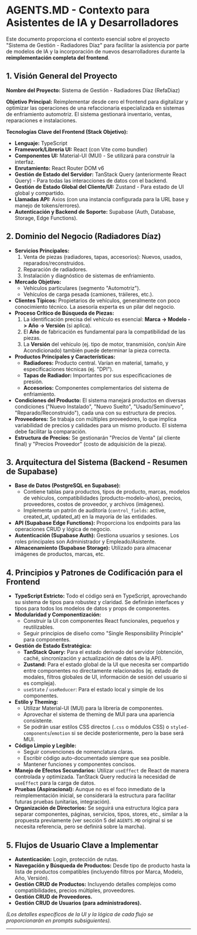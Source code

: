 # AGENTS.MD - Contexto para Asistentes de IA y Desarrolladores

Este documento proporciona el contexto esencial sobre el proyecto "Sistema de Gestión - Radiadores Díaz" para facilitar la asistencia por parte de modelos de IA y la incorporación de nuevos desarrolladores durante la **reimplementación completa del frontend**.

## 1. Visión General del Proyecto

**Nombre del Proyecto:** Sistema de Gestión - Radiadores Díaz (RefaDiaz)

**Objetivo Principal:** Reimplementar desde cero el frontend para digitalizar y optimizar las operaciones de una refaccionaria especializada en sistemas de enfriamiento automotriz. El sistema gestionará inventario, ventas, reparaciones e instalaciones.

**Tecnologías Clave del Frontend (Stack Objetivo):**

*   **Lenguaje:** TypeScript
*   **Framework/Librería UI:** React (con Vite como bundler)
*   **Componentes UI:** Material-UI (MUI) - Se utilizará para construir la interfaz.
*   **Enrutamiento:** React Router DOM v6
*   **Gestión de Estado del Servidor:** TanStack Query (anteriormente React Query) - Para todas las interacciones de datos con el backend.
*   **Gestión de Estado Global del Cliente/UI:** Zustand - Para estado de UI global y compartido.
*   **Llamadas API:** Axios (con una instancia configurada para la URL base y manejo de tokens/errores).
*   **Autenticación y Backend de Soporte:** Supabase (Auth, Database, Storage, Edge Functions).

## 2. Dominio del Negocio (Radiadores Díaz)

*   **Servicios Principales:**
    1.  Venta de piezas (radiadores, tapas, accesorios): Nuevos, usados, reparados/reconstruidos.
    2.  Reparación de radiadores.
    3.  Instalación y diagnóstico de sistemas de enfriamiento.
*   **Mercado Objetivo:**
    *   Vehículos particulares (segmento "Automotriz").
    *   Vehículos de carga pesada (camiones, tráileres, etc.).
*   **Clientes Típicos:** Propietarios de vehículos, generalmente con poco conocimiento técnico. La asesoría experta es un pilar del negocio.
*   **Proceso Crítico de Búsqueda de Piezas:**
    1.  La identificación precisa del vehículo es esencial: **Marca -> Modelo -> Año -> Versión** (si aplica).
    2.  El **Año** de fabricación es fundamental para la compatibilidad de las piezas.
    3.  La **Versión** del vehículo (ej. tipo de motor, transmisión, con/sin Aire Acondicionado) también puede determinar la pieza correcta.
*   **Productos Principales y Características:**
    *   **Radiadores:** Producto central. Varían en material, tamaño, y especificaciones técnicas (ej. "DPI").
    *   **Tapas de Radiador:** Importantes por sus especificaciones de presión.
    *   **Accesorios:** Componentes complementarios del sistema de enfriamiento.
*   **Condiciones del Producto:** El sistema manejará productos en diversas condiciones ("Nuevo Instalado", "Nuevo Suelto", "Usado/Seminuevo", "Reparado/Reconstruido"), cada una con su estructura de precios.
*   **Proveedores:** Se trabaja con múltiples proveedores, lo que implica variabilidad de precios y calidades para un mismo producto. El sistema debe facilitar la comparación.
*   **Estructura de Precios:** Se gestionarán "Precios de Venta" (al cliente final) y "Precios Proveedor" (costo de adquisición de la pieza).

## 3. Arquitectura del Sistema (Backend - Resumen de Supabase)

*   **Base de Datos (PostgreSQL en Supabase):**
    *   Contiene tablas para productos, tipos de producto, marcas, modelos de vehículos, compatibilidades (producto-modelo-años), precios, proveedores, costos de proveedor, y archivos (imágenes).
    *   Implementa un patrón de auditoría (`control_fields`: active, created_at, updated_at) en la mayoría de las entidades.
*   **API (Supabase Edge Functions):** Proporciona los endpoints para las operaciones CRUD y lógica de negocio.
*   **Autenticación (Supabase Auth):** Gestiona usuarios y sesiones. Los roles principales son Administrador y Empleado/Asistente.
*   **Almacenamiento (Supabase Storage):** Utilizado para almacenar imágenes de productos, marcas, etc.

## 4. Principios y Patrones de Codificación para el Frontend

*   **TypeScript Estricto:** Todo el código será en TypeScript, aprovechando su sistema de tipos para robustez y claridad. Se definirán interfaces y tipos para todos los modelos de datos y props de componentes.
*   **Modularidad y Componentización:**
    *   Construir la UI con componentes React funcionales, pequeños y reutilizables.
    *   Seguir principios de diseño como "Single Responsibility Principle" para componentes.
*   **Gestión de Estado Estratégica:**
    *   **TanStack Query:** Para el estado derivado del servidor (obtención, caché, sincronización y actualización de datos de la API).
    *   **Zustand:** Para el estado global de la UI que necesita ser compartido entre componentes no directamente relacionados (ej. estado de modales, filtros globales de UI, información de sesión del usuario si es compleja).
    *   `useState` / `useReducer`: Para el estado local y simple de los componentes.
*   **Estilo y Theming:**
    *   Utilizar Material-UI (MUI) para la librería de componentes.
    *   Aprovechar el sistema de theming de MUI para una apariencia consistente.
    *   Se podrán usar estilos CSS directos (`.css` o módulos CSS) o `styled-components`/`emotion` si se decide posteriormente, pero la base será MUI.
*   **Código Limpio y Legible:**
    *   Seguir convenciones de nomenclatura claras.
    *   Escribir código auto-documentado siempre que sea posible.
    *   Mantener funciones y componentes concisos.
*   **Manejo de Efectos Secundarios:** Utilizar `useEffect` de React de manera controlada y optimizada. TanStack Query reducirá la necesidad de `useEffect` para la carga de datos.
*   **Pruebas (Aspiracional):** Aunque no es el foco inmediato de la reimplementación inicial, se considerará la estructura para facilitar futuras pruebas (unitarias, integración).
*   **Organización de Directorios:** Se seguirá una estructura lógica para separar componentes, páginas, servicios, tipos, stores, etc., similar a la propuesta previamente (ver sección 5 del `AGENTS.MD` original si se necesita referencia, pero se definirá sobre la marcha).

## 5. Flujos de Usuario Clave a Implementar

*   **Autenticación:** Login, protección de rutas.
*   **Navegación y Búsqueda de Productos:** Desde tipo de producto hasta la lista de productos compatibles (incluyendo filtros por Marca, Modelo, Año, Versión).
*   **Gestión CRUD de Productos:** Incluyendo detalles complejos como compatibilidades, precios múltiples, proveedores.
*   **Gestión CRUD de Proveedores.**
*   **Gestión CRUD de Usuarios (para administradores).**

*(Los detalles específicos de la UI y la lógica de cada flujo se proporcionarán en prompts subsiguientes).*

---